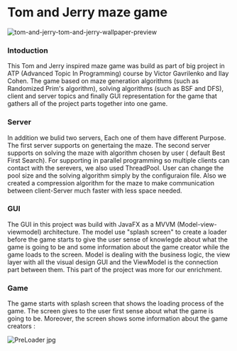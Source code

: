 # Tom and Jerry maze game 

![tom-and-jerry-tom-and-jerry-wallpaper-preview](https://github.com/ilayc11/ATP-Project-PartB/assets/128902699/cce55ce8-2597-4f48-8d42-afa739a4bcb9)

### Intoduction
This Tom and Jerry inspired maze game was build as part of big project in ATP (Advanced Topic In Programming) course by Victor Gavrilenko and Ilay Cohen.
The game based on maze generation algorithms (such as Randomized Prim's algorithm), solving algorithms (such as BSF and DFS), client and server topics and finally GUI representation for the game that gathers all of the project parts together into one game.

### Server
In addition we bulid two servers, Each one of them have different Purpose. The first server supports on genertaing the maze. The second server supports on solving the maze with algorithm chosen by user ( default Best First Search). For supporting in parallel programming so multiple clients can contact with the serevers, we also used ThreadPool. User can change the pool size and the solving algorithm simply by the configuraion file. Also we created a compression algorithm for the maze to make communication between client-Server much faster with less space needed.

### GUI
The GUI in this project was build with JavaFX as a MVVM (Model-view-viewmodel) architecture.
The model use "splash screen" to create a loader before the game starts to give the user sense of knowlegde about what the game is going to be and some information about the game creator while the game loads to the screen.
Model is dealing with the business logic, the view layer with all the visual design GUI and the ViewModel is the connection part between them. This part of the project was more for our enrichment.

### Game
The game starts with splash screen that shows the loading process of the game.
The screen gives to the user first sense about what the game is going to be. Moreover, the screen shows some information about the game creators :

![PreLoader jpg](https://github.com/ilayc11/ATP-Project-PartB/assets/128902699/da1e8928-a6a4-4e3d-b577-da8063f09032)




